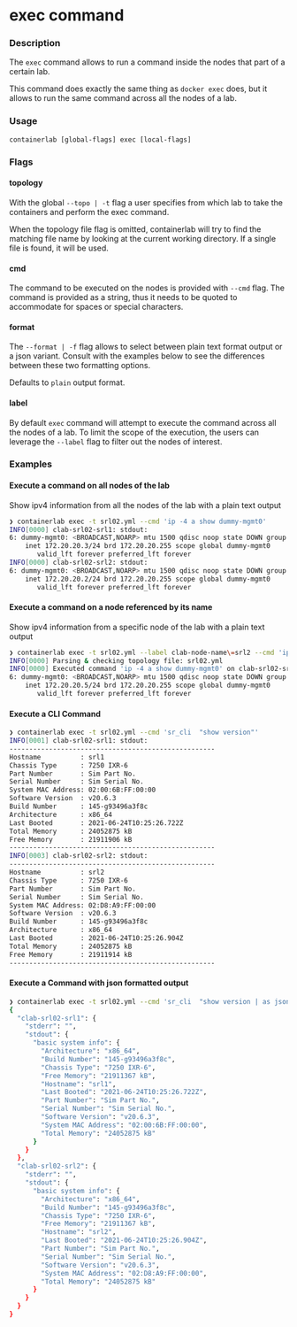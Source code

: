 # exec command

### Description

The `exec` command allows to run a command inside the nodes that part of a certain lab.

This command does exactly the same thing as `docker exec` does, but it allows to run the same command across all the nodes of a lab.

### Usage

`containerlab [global-flags] exec [local-flags]`

### Flags

#### topology

With the global `--topo | -t` flag a user specifies from which lab to take the containers and perform the exec command.

When the topology file flag is omitted, containerlab will try to find the matching file name by looking at the current working directory. If a single file is found, it will be used.

#### cmd
The command to be executed on the nodes is provided with `--cmd` flag. The command is provided as a string, thus it needs to be quoted to accommodate for spaces or special characters.

#### format
The `--format | -f` flag allows to select between plain text format output or a json variant. Consult with the examples below to see the differences between these two formatting options.

Defaults to `plain` output format.

#### label
By default `exec` command will attempt to execute the command across all the nodes of a lab. To limit the scope of the execution, the users can leverage the `--label` flag to filter out the nodes of interest.

### Examples

#### Execute a command on all nodes of the lab

Show ipv4 information from all the nodes of the lab with a plain text output

```bash
❯ containerlab exec -t srl02.yml --cmd 'ip -4 a show dummy-mgmt0'
INFO[0000] clab-srl02-srl1: stdout:
6: dummy-mgmt0: <BROADCAST,NOARP> mtu 1500 qdisc noop state DOWN group default qlen 1000
    inet 172.20.20.3/24 brd 172.20.20.255 scope global dummy-mgmt0
       valid_lft forever preferred_lft forever
INFO[0000] clab-srl02-srl2: stdout:
6: dummy-mgmt0: <BROADCAST,NOARP> mtu 1500 qdisc noop state DOWN group default qlen 1000
    inet 172.20.20.2/24 brd 172.20.20.255 scope global dummy-mgmt0
       valid_lft forever preferred_lft forever
```
#### Execute a command on a node referenced by its name

Show ipv4 information from a specific node of the lab with a plain text output

```bash
❯ containerlab exec -t srl02.yml --label clab-node-name\=srl2 --cmd 'ip -4 a show dummy-mgmt0'
INFO[0000] Parsing & checking topology file: srl02.yml  
INFO[0000] Executed command 'ip -4 a show dummy-mgmt0' on clab-srl02-srl2. stdout:
6: dummy-mgmt0: <BROADCAST,NOARP> mtu 1500 qdisc noop state DOWN group default qlen 1000
    inet 172.20.20.5/24 brd 172.20.20.255 scope global dummy-mgmt0
       valid_lft forever preferred_lft forever 
```

#### Execute a CLI Command

```bash
❯ containerlab exec -t srl02.yml --cmd 'sr_cli  "show version"'
INFO[0001] clab-srl02-srl1: stdout:
----------------------------------------------------
Hostname          : srl1
Chassis Type      : 7250 IXR-6
Part Number       : Sim Part No.
Serial Number     : Sim Serial No.
System MAC Address: 02:00:6B:FF:00:00
Software Version  : v20.6.3
Build Number      : 145-g93496a3f8c
Architecture      : x86_64
Last Booted       : 2021-06-24T10:25:26.722Z
Total Memory      : 24052875 kB
Free Memory       : 21911906 kB
----------------------------------------------------
INFO[0003] clab-srl02-srl2: stdout:
----------------------------------------------------
Hostname          : srl2
Chassis Type      : 7250 IXR-6
Part Number       : Sim Part No.
Serial Number     : Sim Serial No.
System MAC Address: 02:D8:A9:FF:00:00
Software Version  : v20.6.3
Build Number      : 145-g93496a3f8c
Architecture      : x86_64
Last Booted       : 2021-06-24T10:25:26.904Z
Total Memory      : 24052875 kB
Free Memory       : 21911914 kB
----------------------------------------------------
```

#### Execute a Command with json formatted output

```bash
❯ containerlab exec -t srl02.yml --cmd 'sr_cli  "show version | as json"' -f json | jq
{
  "clab-srl02-srl1": {
    "stderr": "",
    "stdout": {
      "basic system info": {
        "Architecture": "x86_64",
        "Build Number": "145-g93496a3f8c",
        "Chassis Type": "7250 IXR-6",
        "Free Memory": "21911367 kB",
        "Hostname": "srl1",
        "Last Booted": "2021-06-24T10:25:26.722Z",
        "Part Number": "Sim Part No.",
        "Serial Number": "Sim Serial No.",
        "Software Version": "v20.6.3",
        "System MAC Address": "02:00:6B:FF:00:00",
        "Total Memory": "24052875 kB"
      }
    }
  },
  "clab-srl02-srl2": {
    "stderr": "",
    "stdout": {
      "basic system info": {
        "Architecture": "x86_64",
        "Build Number": "145-g93496a3f8c",
        "Chassis Type": "7250 IXR-6",
        "Free Memory": "21911367 kB",
        "Hostname": "srl2",
        "Last Booted": "2021-06-24T10:25:26.904Z",
        "Part Number": "Sim Part No.",
        "Serial Number": "Sim Serial No.",
        "Software Version": "v20.6.3",
        "System MAC Address": "02:D8:A9:FF:00:00",
        "Total Memory": "24052875 kB"
      }
    }
  }
}
```